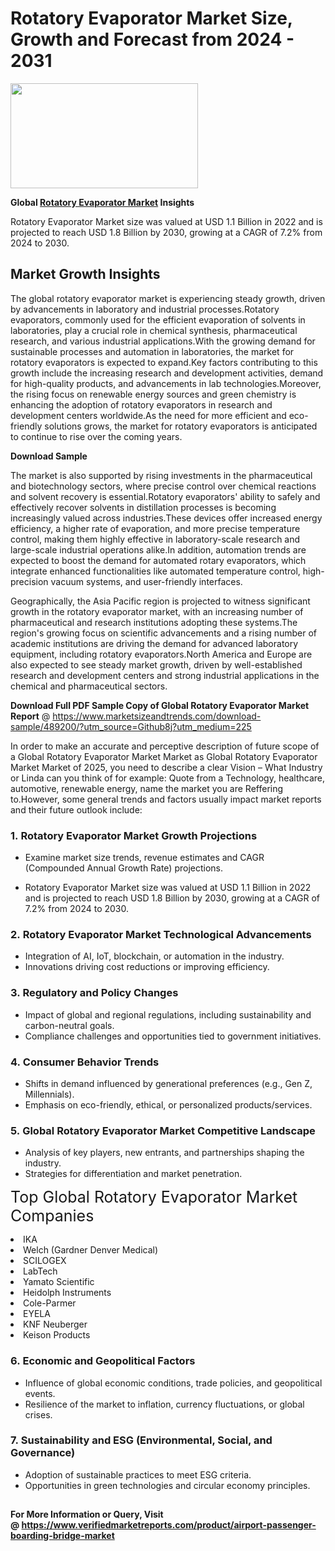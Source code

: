 <H1>Rotatory Evaporator Market Size, Growth and Forecast from 2024 - 2031</H1><img class="aligncenter size-medium wp-image-584254" src="https://thirdeyenews.in/wp-content/uploads/2024/09/Global-Market-Research-300x168.jpeg" alt="" width="300" height="168" /><p><strong>Global&nbsp;<a href="https://www.marketsizeandtrends.com/download-sample/489200/?utm_source=Github8j?utm_medium=225">Rotatory Evaporator Market</a> Insights</strong></p><p>Rotatory Evaporator Market size was valued at USD 1.1 Billion in 2022 and is projected to reach USD 1.8 Billion by 2030, growing at a CAGR of 7.2% from 2024 to 2030.</p><p><h2>Market Growth Insights</h2> <p>The global rotatory evaporator market is experiencing steady growth, driven by advancements in laboratory and industrial processes.Rotatory evaporators, commonly used for the efficient evaporation of solvents in laboratories, play a crucial role in chemical synthesis, pharmaceutical research, and various industrial applications.With the growing demand for sustainable processes and automation in laboratories, the market for rotatory evaporators is expected to expand.Key factors contributing to this growth include the increasing research and development activities, demand for high-quality products, and advancements in lab technologies.Moreover, the rising focus on renewable energy sources and green chemistry is enhancing the adoption of rotatory evaporators in research and development centers worldwide.As the need for more efficient and eco-friendly solutions grows, the market for rotatory evaporators is anticipated to continue to rise over the coming years.</p> <p><strong>Download Sample</strong></p> <p>The market is also supported by rising investments in the pharmaceutical and biotechnology sectors, where precise control over chemical reactions and solvent recovery is essential.Rotatory evaporators' ability to safely and effectively recover solvents in distillation processes is becoming increasingly valued across industries.These devices offer increased energy efficiency, a higher rate of evaporation, and more precise temperature control, making them highly effective in laboratory-scale research and large-scale industrial operations alike.In addition, automation trends are expected to boost the demand for automated rotary evaporators, which integrate enhanced functionalities like automated temperature control, high-precision vacuum systems, and user-friendly interfaces.</p> <p>Geographically, the Asia Pacific region is projected to witness significant growth in the rotatory evaporator market, with an increasing number of pharmaceutical and research institutions adopting these systems.The region's growing focus on scientific advancements and a rising number of academic institutions are driving the demand for advanced laboratory equipment, including rotatory evaporators.North America and Europe are also expected to see steady market growth, driven by well-established research and development centers and strong industrial applications in the chemical and pharmaceutical sectors.</p> <p><span class=""><strong>Download Full PDF Sample Copy of Global Rotatory Evaporator Market Report</strong> @ <a href="https://www.marketsizeandtrends.com/download-sample/489200/?utm_source=Github8j?utm_medium=225" target="_blank">https://www.marketsizeandtrends.com/download-sample/489200/?utm_source=Github8j?utm_medium=225</a></span></p><p>In order to make an accurate and perceptive description of future scope of a Global&nbsp;Rotatory Evaporator Market Market as Global&nbsp;Rotatory Evaporator Market Market of 2025, you need to describe a clear Vision &ndash; What Industry or Linda can you think of for example: Quote from a Technology, healthcare, automotive, renewable energy, name the market you are Reffering to.However, some general trends and factors usually impact market reports and their future outlook include:</p><h3>1.&nbsp;<strong>Rotatory Evaporator Market Growth Projections</strong></h3><ul><li>Examine market size trends, revenue estimates and CAGR (Compounded Annual Growth Rate) projections.</li><li><p>Rotatory Evaporator Market size was valued at USD 1.1 Billion in 2022 and is projected to reach USD 1.8 Billion by 2030, growing at a CAGR of 7.2% from 2024 to 2030.</p></li></ul><h3>2.&nbsp;<strong>Rotatory Evaporator Market Technological Advancements</strong></h3><ul><li>Integration of AI, IoT, blockchain, or automation in the industry.</li><li>Innovations driving cost reductions or improving efficiency.</li></ul><h3>3.&nbsp;<strong>Regulatory and Policy Changes</strong></h3><ul><li>Impact of global and regional regulations, including sustainability and carbon-neutral goals.</li><li>Compliance challenges and opportunities tied to government initiatives.</li></ul><h3>4.&nbsp;<strong>Consumer Behavior Trends</strong></h3><ul><li>Shifts in demand influenced by generational preferences (e.g., Gen Z, Millennials).</li><li>Emphasis on eco-friendly, ethical, or personalized products/services.</li></ul><h3>5.&nbsp;<strong>Global Rotatory Evaporator Market Competitive Landscape</strong></h3><ul><li>Analysis of key players, new entrants, and partnerships shaping the industry.</li><li>Strategies for differentiation and market penetration.</li></ul><p data-pm-slice="1 1 []"><span style="color: inherit; font-family: inherit; font-size: 25px;">Top Global Rotatory Evaporator Market Companies</span></p><div class="" data-test-id=""><p><li>IKA</li><li> Welch (Gardner Denver Medical)</li><li> SCILOGEX</li><li> LabTech</li><li> Yamato Scientific</li><li> Heidolph Instruments</li><li> Cole-Parmer</li><li> EYELA</li><li> KNF Neuberger</li><li> Keison Products</li></p></div><h3>6.&nbsp;<strong>Economic and Geopolitical Factors</strong></h3><ul><li>Influence of global economic conditions, trade policies, and geopolitical events.</li><li>Resilience of the market to inflation, currency fluctuations, or global crises.</li></ul><h3>7.&nbsp;<strong>Sustainability and ESG (Environmental, Social, and Governance)</strong></h3><ul><li>Adoption of sustainable practices to meet ESG criteria.</li><li>Opportunities in green technologies and circular economy principles.</li></ul><h2><strong style="font-size: 14px;">For More Information or Query, Visit @&nbsp;</strong><a style="background-color: #ffffff; font-size: 14px;" href="https://www.marketsizeandtrends.com/report/rotatory-evaporator-market/" target="_blank">https://www.verifiedmarketreports.com/product/airport-passenger-boarding-bridge-market</a></h2>